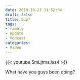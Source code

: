 ```yaml
---
date: 2010-10-23 11:52:04
draft: false
title: Sup?
tags:
- rambly
- update
- Vodcast
categories:
- Video
---
```


{{< youtube 5mLjtmsJsz4 >}}

What have you guys been doing?

